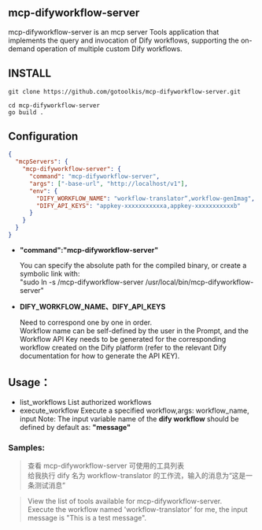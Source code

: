 ## mcp-difyworkflow-server

mcp-difyworkflow-server is an mcp server Tools application that implements the query and invocation of Dify workflows, supporting the on-demand operation of multiple custom Dify workflows.

## INSTALL

```shell
git clone https://github.com/gotoolkis/mcp-difyworkflow-server.git

cd mcp-difyworkflow-server
go build .
```

## Configuration

```json
{
  "mcpServers": {
    "mcp-difyworkflow-server": {
      "command": "mcp-difyworkflow-server",
      "args": ["-base-url", "http://localhost/v1"],
      "env": {
        "DIFY_WORKFLOW_NAME": "workflow-translator“,workflow-genImag",
        "DIFY_API_KEYS": "appkey-xxxxxxxxxxxa,appkey-xxxxxxxxxxxb"
      }
    }
  }
}
```

- **"command":"mcp-difyworkflow-server"**

  You can specify the absolute path for the compiled binary, or create a symbolic link with:<br>
  "sudo ln -s <gitWorkPath>/mcp-difyworkflow-server /usr/local/bin/mcp-difyworkflow-server"

- **DIFY_WORKFLOW_NAME、DIFY_API_KEYS**

  Need to correspond one by one in order.<br>
  Workflow name can be self-defined by the user in the Prompt, and the Workflow API Key needs to be generated for the corresponding workflow created on the Dify platform (refer to the relevant Dify documentation for how to generate the API KEY).

## Usage：

- list_workflows
  List authorized workflows
- execute_workflow
  Execute a specified workflow,args: workflow_name, input
  Note: The input variable name of the **dify workflow** should be defined by default as: **"message"**

### Samples:

> 查看 mcp-difyworkflow-server 可使用的工具列表<br>
> 给我执行 dify 名为 workflow-translator 的工作流，输入的消息为“这是一条测试消息”

> View the list of tools available for mcp-difyworkflow-server.<br>
> Execute the workflow named 'workflow-translator' for me, the input message is "This is a test message".
